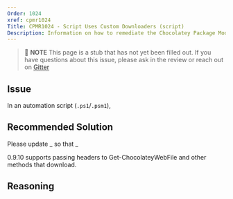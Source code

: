 ```yaml
---
Order: 1024
xref: cpmr1024
Title: CPMR1024 - Script Uses Custom Downloaders (script)
Description: Information on how to remediate the Chocolatey Package Moderation Rule 1024
---
```


> :memo: **NOTE** This page is a stub that has not yet been filled out. If you have questions about this issue, please ask in the review or reach out on [Gitter](https://gitter.im/chocolatey/chocolatey.org)

## Issue

In an automation script (`.ps1`/`.psm1`),

## Recommended Solution

Please update _ so that _

0.9.10 supports passing headers to Get-ChocolateyWebFile and other methods that download.

## Reasoning
